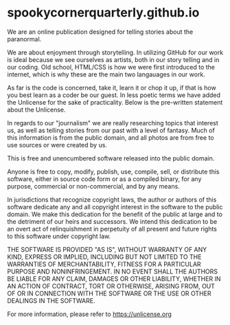 # spookycornerquarterly.github.io
We are an online publication designed for telling stories about the paranormal.

We are about enjoyment through storytelling. In utilizing GitHub for our work is ideal because we see ourselves as artists, both in our story telling and
in our coding. Old school, HTML/CSS is how we were first introduced to the internet, which is why these are the main two langauages in our work. 

As far is the code is concerned, take it, learn it or chop it up, if that is how you best learn as a coder be our guest. In less poetic terms we have added
the Unlicense for the sake of practicality. Below is the pre-written statement about the Unlicense.

In regards to our "journalism" we are really researching topics that interest us, as well as telling stories from our past with a level of fantasy. Much
of this information is from the public domain, and all photos are from free to use sources or were created by us. 






This is free and unencumbered software released into the public domain.

Anyone is free to copy, modify, publish, use, compile, sell, or
distribute this software, either in source code form or as a compiled
binary, for any purpose, commercial or non-commercial, and by any
means.

In jurisdictions that recognize copyright laws, the author or authors
of this software dedicate any and all copyright interest in the
software to the public domain. We make this dedication for the benefit
of the public at large and to the detriment of our heirs and
successors. We intend this dedication to be an overt act of
relinquishment in perpetuity of all present and future rights to this
software under copyright law.

THE SOFTWARE IS PROVIDED "AS IS", WITHOUT WARRANTY OF ANY KIND,
EXPRESS OR IMPLIED, INCLUDING BUT NOT LIMITED TO THE WARRANTIES OF
MERCHANTABILITY, FITNESS FOR A PARTICULAR PURPOSE AND NONINFRINGEMENT.
IN NO EVENT SHALL THE AUTHORS BE LIABLE FOR ANY CLAIM, DAMAGES OR
OTHER LIABILITY, WHETHER IN AN ACTION OF CONTRACT, TORT OR OTHERWISE,
ARISING FROM, OUT OF OR IN CONNECTION WITH THE SOFTWARE OR THE USE OR
OTHER DEALINGS IN THE SOFTWARE.

For more information, please refer to <https://unlicense.org>
